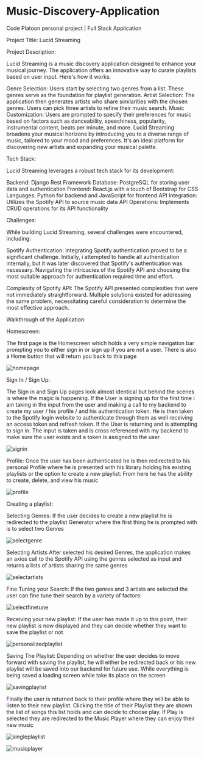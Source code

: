 # Music-Discovery-Application
Code Platoon personal project | Full Stack Application



Project Title: Lucid Streaming

Project Description:

Lucid Streaming is a music discovery application designed to enhance your musical journey. The application offers an innovative way to curate playlists based on user input. Here's how it works:

  Genre Selection: Users start by selecting two genres from a list. These genres serve as the foundation for playlist generation.
  Artist Selection: The application then generates artists who share similarities with the chosen genres. Users can pick three artists to refine their music search.
  Music Customization: Users are prompted to specify their preferences for music based on factors such as danceability, speechiness, popularity, instrumental content, beats per minute, and more.
  Lucid Streaming broadens your musical horizons by introducing you to a diverse range of music, tailored to your mood and preferences. It's an ideal platform for discovering new artists and expanding your musical palette.




Tech Stack:

Lucid Streaming leverages a robust tech stack for its development:

  Backend: Django Rest Framework
  Database: PostgreSQL for storing user data and authentication
  Frontend: React.js with a touch of Bootstrap for CSS
  Languages: Python for backend and JavaScript for frontend
  API Integration: Utilizes the Spotify API to source music data
  API Operations: Implements CRUD operations for its API functionality

Challenges:

While building Lucid Streaming, several challenges were encountered, including:

  Spotify Authentication: Integrating Spotify authentication proved to be a significant challenge. Initially, i attempted to handle all authentication internally, but it was later discovered that Spotify's authentication was necessary. Navigating the intricacies of the Spotify API and choosing the most suitable approach for authentication required time and effort.

  Complexity of Spotify API: The Spotify API presented complexities that were not immediately straightforward. Multiple solutions existed for addressing the same problem, necessitating careful consideration to determine the most effective approach.

Walkthrough of the Application:

Homescreen:

  The first page is the Homescreen which holds a very simple navigation bar prompting you to either sign in or sign up if you are not a user. There is also a Home button that will return you back to this page

![homepage](https://github.com/rdelagarza12/music-discovery-app/assets/119212006/3c809233-31c6-47cc-b8b9-4a144ad49bbb)

Sign In / Sign Up:

  The Sign in and Sign Up pages look almost identical but behind the scenes is where the magic is happening. If the User is signing up for the first time i am taking in the input from the user and making a call to my backend to create my user / his profile / and his authentication token. He is then taken to the Spotify login website to authenticate through them as well receiving an access token and refresh token. If the User is returning and is attempting to sign in. The input is taken and is cross referenced with my backend to make sure the user exists and a token is assigned to the user. 

![signin](https://github.com/rdelagarza12/music-discovery-app/assets/119212006/5d77eeb7-cb68-457c-9f0f-15e0c39d5aa8)

Profile:
  Once the user has been authenticated he is then redirected to his personal Profile where he is presented with his library holding his existing playlists or the option to create a new playlist: From here he has the ability to create, delete, and view his music

![profile](https://github.com/rdelagarza12/music-discovery-app/assets/119212006/19a61543-adc8-400c-ab8c-333ff36ba382)

Creating a playlist:

Selecting Genres:
  If the user decides to create a new playlist he is redirected to the playlist Generator where the first thing he is prompted with is to select two Genres

![selectgenre](https://github.com/rdelagarza12/music-discovery-app/assets/119212006/3484b2e3-f6a6-4f9c-85c7-7bf7ae1836e6)

Selecting Artists
  After selected his desired Genres, the application makes an axios call to the Spotify API using the genres selected as input and returns a lists of artists sharing the same genres

![selectartists](https://github.com/rdelagarza12/music-discovery-app/assets/119212006/ae438a8b-acc9-47f3-a68b-9ebfb7a76ec7)

Fine Tuning your Search:
  If the two genres and 3 artists are selected the user can fine tune their search by a variety of factors:

![selectfinetune](https://github.com/rdelagarza12/music-discovery-app/assets/119212006/3239bf49-b033-407a-86e4-fdfa69dde3ca)

Receiving your new playlist:
  If the user has made it up to this point, their new playlist is now displayed and they can decide whether they want to save the playlist or not

![personalizedplaylist](https://github.com/rdelagarza12/music-discovery-app/assets/119212006/697a718c-f84c-4d5b-9482-042a70be0772)

Saving The Playlist:
  Depending on whether the user decides to move forward with saving the playlist, he will either be redirected back or his new playlist will be saved into our backend for future use. While everything is being saved a loading screen while take its place on the screen

![savingplaylist](https://github.com/rdelagarza12/music-discovery-app/assets/119212006/3b2470d5-247d-4ac9-842b-502f30b70532)

Finally the user is returned back to their profile where they will be able to listen to their new playlist. Clicking the title of their Playlist they are shown the list of songs this list holds and can decide to choose play. If Play is selected they are redirected to the Music Player where they can enjoy their new music

![singleplaylist](https://github.com/rdelagarza12/music-discovery-app/assets/119212006/d73e1649-69bf-4f36-a2e9-70f692d623d1)

![musicplayer](https://github.com/rdelagarza12/music-discovery-app/assets/119212006/82ca4639-137d-4f9b-bf56-3ac054a1a060)













